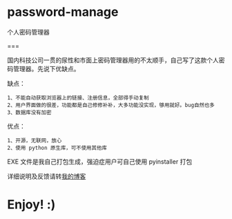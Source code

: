 # password-manage
个人密码管理器

===

国内科技公司一贯的尿性和市面上密码管理器用的不太顺手，自己写了这款个人密码管理器。先说下优缺点。

缺点：

	1、不能自动获取浏览器上的链接、注册信息，全部得手动复制
	2、用户界面做的很差，功能都是自己修修补补，大多功能没实现，够用就好。bug自然也多
	3、数据库没有加密

优点：

	1、开源，无联网，放心
	2、使用 python 原生库，可不使用其他库
  
EXE  文件是我自己打包生成，强迫症用户可自己使用 pyinstaller 打包
  
  详细说明及反馈请转[我的博客](http://blog.c1ker.top/2018/02/24/个人密码管理器/)

# Enjoy! :)
